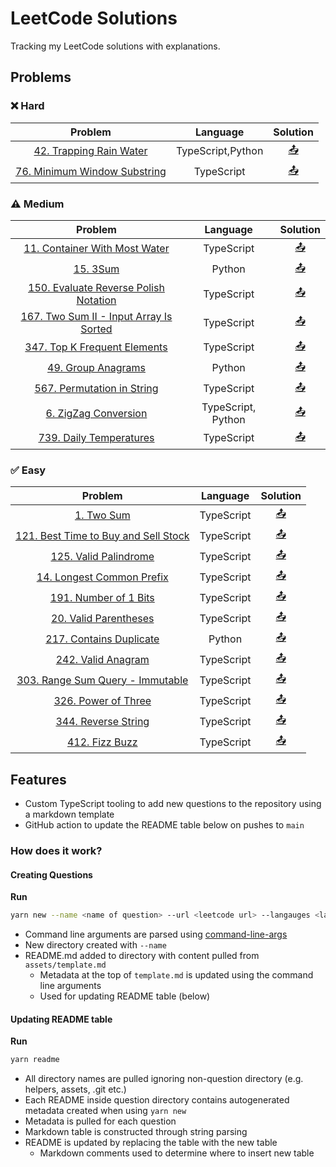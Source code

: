 # LeetCode Solutions
Tracking my LeetCode solutions with explanations.


## Problems
### ❌ Hard 
<!-- TABLE HARD START -->
|Problem|Language|Solution|
|:-----:|:------:|:------:|
|[42. Trapping Rain Water](https://leetcode.com/problems/trapping-rain-water/)|TypeScript,Python|[&#x1F4E4;](42.%20Trapping%20Rain%20Water)|
|[76. Minimum Window Substring](https://leetcode.com/problems/minimum-window-substring/)|TypeScript|[&#x1F4E4;](76.%20Minimum%20Window%20Substring)|
<!-- TABLE HARD END -->
### ⚠️ Medium
<!-- TABLE MEDIUM START -->
|Problem|Language|Solution|
|:-----:|:------:|:------:|
|[11. Container With Most Water](https://leetcode.com/problems/container-with-most-water/)|TypeScript|[&#x1F4E4;](11.%20Container%20With%20Most%20Water)|
|[15. 3Sum](https://leetcode.com/problems/3sum/)|Python|[&#x1F4E4;](15.%203Sum)|
|[150. Evaluate Reverse Polish Notation](https://leetcode.com/problems/evaluate-reverse-polish-notation/)|TypeScript|[&#x1F4E4;](150.%20Evaluate%20Reverse%20Polish%20Notation)|
|[167. Two Sum II - Input Array Is Sorted](https://leetcode.com/problems/two-sum-ii-input-array-is-sorted/)|TypeScript|[&#x1F4E4;](167.%20Two%20Sum%20II%20-%20Input%20Array%20Is%20Sorted)|
|[347. Top K Frequent Elements](https://leetcode.com/problems/top-k-frequent-elements/)|TypeScript|[&#x1F4E4;](347.%20Top%20K%20Frequent%20Elements)|
|[49. Group Anagrams](https://leetcode.com/problems/group-anagrams/)|Python|[&#x1F4E4;](49.%20Group%20Anagrams)|
|[567. Permutation in String](https://leetcode.com/problems/permutation-in-string/)|TypeScript|[&#x1F4E4;](567.%20Permutation%20in%20String)|
|[6. ZigZag Conversion](https://leetcode.com/problems/zigzag-conversion/)|TypeScript, Python|[&#x1F4E4;](6.%20ZigZag%20Conversion)|
|[739. Daily Temperatures](https://leetcode.com/problems/daily-temperatures/)|TypeScript|[&#x1F4E4;](739.%20Daily%20Temperatures)|
<!-- TABLE MEDIUM END -->
### ✅ Easy
<!-- TABLE EASY START -->
|Problem|Language|Solution|
|:-----:|:------:|:------:|
|[1. Two Sum](https://leetcode.com/problems/two-sum/)|TypeScript|[&#x1F4E4;](1.%20Two%20Sum)|
|[121. Best Time to Buy and Sell Stock](https://leetcode.com/problems/best-time-to-buy-and-sell-stock/)|TypeScript|[&#x1F4E4;](121.%20Best%20Time%20to%20Buy%20and%20Sell%20Stock)|
|[125. Valid Palindrome](https://leetcode.com/problems/valid-palindrome/)|TypeScript|[&#x1F4E4;](125.%20Valid%20Palindrome)|
|[14. Longest Common Prefix](https://leetcode.com/problems/longest-common-prefix/)|TypeScript|[&#x1F4E4;](14.%20Longest%20Common%20Prefix)|
|[191. Number of 1 Bits](https://leetcode.com/problems/number-of-1-bits/)|TypeScript|[&#x1F4E4;](191.%20Number%20of%201%20Bits)|
|[20. Valid Parentheses](https://leetcode.com/problems/valid-parentheses/)|TypeScript|[&#x1F4E4;](20.%20Valid%20Parentheses)|
|[217. Contains Duplicate](https://leetcode.com/problems/contains-duplicate/)|Python|[&#x1F4E4;](217.%20Contains%20Duplicate)|
|[242. Valid Anagram](https://leetcode.com/problems/valid-anagram/)|TypeScript|[&#x1F4E4;](242.%20Valid%20Anagram)|
|[303. Range Sum Query - Immutable](https://leetcode.com/problems/range-sum-query-immutable/)|TypeScript|[&#x1F4E4;](303.%20Range%20Sum%20Query%20-%20Immutable)|
|[326. Power of Three](https://leetcode.com/problems/power-of-three/)|TypeScript|[&#x1F4E4;](326.%20Power%20of%20Three)|
|[344. Reverse String](https://leetcode.com/problems/reverse-string/)|TypeScript|[&#x1F4E4;](344.%20Reverse%20String)|
|[412. Fizz Buzz](https://leetcode.com/problems/fizz-buzz/)|TypeScript|[&#x1F4E4;](412.%20Fizz%20Buzz)|
<!-- TABLE EASY END -->

## Features
- Custom TypeScript tooling to add new questions to the repository using a markdown template
- GitHub action to update the README table below on pushes to `main`

### How does it work?
#### Creating Questions
**Run**
```bash
yarn new --name <name of question> --url <leetcode url> --langauges <languages for solution> --difficulty <Easy | Medium | Hard> 
```
- Command line arguments are parsed using [command-line-args](https://github.com/75lb/command-line-args#readme)
- New directory created with `--name`
- README.md added to directory with content pulled from `assets/template.md`
  * Metadata at the top of `template.md` is updated using the command line arguments
  * Used for updating README table (below)

#### Updating README table
**Run**
```bash
yarn readme
```
- All directory names are pulled ignoring non-question directory (e.g. helpers, assets, .git etc.)
- Each README inside question directory contains autogenerated metadata created when using `yarn new`
- Metadata is pulled for each question
- Markdown table is constructed through string parsing
- README is updated by replacing the table with the new table
  * Markdown comments used to determine where to insert new table